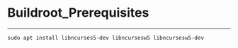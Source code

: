 # Buildroot_Prerequisites
-----------------------------

```
sudo apt install libncurses5-dev libncursesw5 libncursesw5-dev
```
